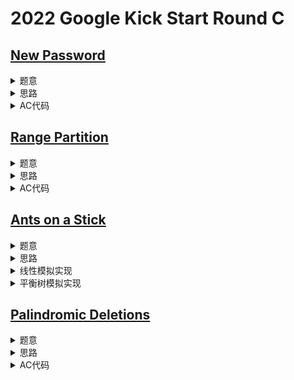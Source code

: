# 2022 Google Kick Start Round C

## [New Password](https://codingcompetitions.withgoogle.com/kickstart/round/00000000008cb4d1/0000000000b20f15)

<details>
<summary>题意</summary>

给一个字符串，问最少几步能补到满足下列条件：
- 长度至少为7
- 至少有一个小写字母
- 至少有一个大写字母
- 至少有一个数字
- 至少有一个特殊符号

</details>

<details>
<summary>思路</summary>

先补充到满足后面4个条件，大概就是每种类型的字符没有的话就随便加一个。

现在只可能不满足长度条件，可以添加任意字符知道长度大于等于7。

</details>

<details>
<summary>AC代码</summary>

```cpp
// Problem: New Password
// Contest: Google Coding Competitions - Round C 2022 - Kick Start 2022
// URL: https://codingcompetitions.withgoogle.com/kickstart/round/00000000008cb4d1/0000000000b20f15
// Memory Limit: 1024 MB
// Time Limit: 20000 ms
//
// Powered by CP Editor (https://cpeditor.org)

#include <bits/stdc++.h>

#define CPPIO std::ios::sync_with_stdio(false), std::cin.tie(0), std::cout.tie(0);
#ifdef BACKLIGHT
#include "debug.h"
#else
#define logd(...) ;
#endif

using i64 = int64_t;
using u64 = uint64_t;

void solve_case(int Case);

int main(int argc, char* argv[]) {
  CPPIO;
  int T = 1;
  std::cin >> T;
  for (int t = 1; t <= T; ++t) {
    solve_case(t);
  }
  return 0;
}

void solve_case(int Case) {
  std::cout << "Case #" << Case << ": ";
  int n;
  std::cin >> n;
  std::string s;
  std::cin >> s;

  {
    bool flag = false;
    for (char ch : s) {
      if (std::islower(ch))
        flag = true;
    }
    if (!flag)
      s += 'a';
  }

  {
    bool flag = false;
    for (char ch : s) {
      if (std::isupper(ch))
        flag = true;
    }
    if (!flag)
      s += 'A';
  }

  {
    bool flag = false;
    for (char ch : s) {
      if (std::isdigit(ch))
        flag = true;
    }
    if (!flag)
      s += '0';
  }

  {
    bool flag = false;
    for (char ch : s) {
      if (ch == '#' || ch == '@' || ch == '*' || ch == '&')
        flag = true;
    }
    if (!flag)
      s += '#';
  }
  while (s.size() < 7)
    s += '*';

  std::cout << s << "\n";
}

```

</details>

## [Range Partition](https://codingcompetitions.withgoogle.com/kickstart/round/00000000008cb4d1/0000000000b20deb)

<details>
<summary>题意</summary>

给一个$1$到$n$的排列，让你将其划分为两部分，要求两部分元素和之比为$x : y$。

$n$至多为$10^5$。

</details>

<details>
<summary>思路</summary>

总和可以算，比例已知，可以算出来其中一部分的元素之和。

然后就是用$[1, n]$去构造出这个元素和，经典结论，从大到小枚举，能用就用。

</details>

<details>
<summary>AC代码</summary>

```cpp
// Problem: Range Partition
// Contest: Google Coding Competitions - Round C 2022 - Kick Start 2022
// URL: https://codingcompetitions.withgoogle.com/kickstart/round/00000000008cb4d1/0000000000b20deb
// Memory Limit: 1024 MB
// Time Limit: 5000 ms
//
// Powered by CP Editor (https://cpeditor.org)

#include <bits/stdc++.h>

#define CPPIO std::ios::sync_with_stdio(false), std::cin.tie(0), std::cout.tie(0);
#ifdef BACKLIGHT
#include "debug.h"
#else
#define logd(...) ;
#endif

using i64 = int64_t;
using u64 = uint64_t;

void solve_case(int Case);

int main(int argc, char* argv[]) {
  CPPIO;
  int T = 1;
  std::cin >> T;
  for (int t = 1; t <= T; ++t) {
    solve_case(t);
  }
  return 0;
}

void solve_case(int Case) {
  std::cout << "Case #" << Case << ": ";
  int n, x, y;
  std::cin >> n >> x >> y;

  int s = (1 + n) * n / 2;
  if (s % (x + y) != 0) {
    std::cout << "IMPOSSIBLE\n";
    return;
  }

  i64 sa = i64(s) * x / (x + y);
  std::vector<int> ans;
  for (int i = n; i >= 1; --i) {
    if (sa >= i) {
      ans.push_back(i);
      sa -= i;
    }
  }

  std::cout << "POSSIBLE\n";
  std::cout << ans.size() << "\n";
  for (int i = 0; i < ans.size(); ++i)
    std::cout << ans[i] << " \n"[i + 1 == ans.size()];
}

```

</details>

## [Ants on a Stick](https://codingcompetitions.withgoogle.com/kickstart/round/00000000008cb4d1/0000000000b209bc)

<details>
<summary>题意</summary>

$n$只蚂蚁，在长为$L$的树枝上运动。

所有蚂蚁的移动速率恒定为$1$，但是方向可能不同，两只蚂蚁相遇之后会立刻翻转方向，不会产生位移。

树枝两侧都可以离开树枝，蚂蚁一旦走出树枝的范围就不会再对其他蚂蚁产生影响。

给蚂蚁的初始位置和初始运动方向，要求给出蚂蚁离开树枝范围的顺序，相同时间离开的蚂蚁按下标升序。

$n$至多为$10^5$。

</details>

<details>
<summary>思路</summary>

观察：两只蚂蚁相遇其实相当于两只蚂蚁交换初始位置和方向，然后继续运动。

由此可以推导出离开树枝的时间只和蚂蚁的初始位置和方向有关。

首先按初始位置排序，左侧的蚂蚁如果向左走那就直接离开了，记录前面向右走的蚂蚁。

假设现在遇到一只向左走的蚂蚁，观察可得：相当于把向左走的蚂蚁加入序列，然后将序列**循环右移**一个位置。此时最左侧的蚂蚁变成向左走的了，将其弹出序列。

这里，循环右移过程中只交换初始位置和方向，不交换标号。

模拟一遍得到最后的序列，然后就可以算出每个标号的蚂蚁离开树枝的时间，然后再排序一下就能得到答案。

$O(n)$模拟实现循环右移，复杂度为$O(n^2)$，可以过前两个点。用平衡树模拟区间操作复杂度为$O(n \log n)$，可以过所有点。

</details>

<details>
<summary>线性模拟实现</summary>

```cpp
// Problem: Ants on a Stick
// Contest: Google Coding Competitions - Round C 2022 - Kick Start 2022
// URL: https://codingcompetitions.withgoogle.com/kickstart/round/00000000008cb4d1/0000000000b209bc
// Memory Limit: 1024 MB
// Time Limit: 20000 ms
//
// Powered by CP Editor (https://cpeditor.org)

#include <bits/stdc++.h>

#define CPPIO std::ios::sync_with_stdio(false), std::cin.tie(0), std::cout.tie(0);
#ifdef BACKLIGHT
#include "debug.h"
#else
#define logd(...) ;
#endif

using i64 = int64_t;
using u64 = uint64_t;

void solve_case(int Case);

int main(int argc, char* argv[]) {
  CPPIO;
  int T = 1;
  std::cin >> T;
  for (int t = 1; t <= T; ++t) {
    solve_case(t);
  }
  return 0;
}

void solve_case(int Case) {
  logd(Case);
  std::cout << "Case #" << Case << ": ";
  int n, l;
  std::cin >> n >> l;

  std::vector<std::array<int, 3>> a(n);
  for (int i = 0; i < n; ++i) {
    int p, d;
    std::cin >> p >> d;
    a[i] = {p, d, i};
  }
  std::sort(a.begin(), a.end());

  std::vector<int> q;
  for (int i = 0; i < n; ++i) {
    q.push_back(i);

    if (a[i][1] == 0) {
      logd(q);
      if (!q.empty()) {
        auto temp = a[q[q.size() - 1]];
        for (int i = q.size() - 1; i >= 1; --i) {
          a[q[i]][0] = a[q[i - 1]][0];
          a[q[i]][1] = a[q[i - 1]][1];
        }
        a[q[0]][0] = temp[0];
        a[q[0]][1] = temp[1];
        q.erase(q.begin());
      }
      logd(a, q);
    }
  }

  std::vector<int> t(n);
  for (int i = 0; i < n; ++i) {
    auto [p, d, id] = a[i];
    if (d == 0)
      t[id] = p;
    else
      t[id] = l - p;
  }
  logd(t);

  std::vector<int> id(n);
  std::iota(id.begin(), id.end(), 0);
  std::sort(id.begin(), id.end(), [&t](int x, int y) {
    if (t[x] == t[y])
      return x < y;
    return t[x] < t[y];
  });
  for (int i = 0; i < n; ++i)
    std::cout << id[i] + 1 << " \n"[i + 1 == n];
}

```

</details>

<details>
<summary>平衡树模拟实现</summary>

```cpp
// Problem: Ants on a Stick
// Contest: Google Coding Competitions - Round C 2022 - Kick Start 2022
// URL: https://codingcompetitions.withgoogle.com/kickstart/round/00000000008cb4d1/0000000000b209bc
// Memory Limit: 1024 MB
// Time Limit: 20000 ms
//
// Powered by CP Editor (https://cpeditor.org)

#include <bits/stdc++.h>

#define CPPIO std::ios::sync_with_stdio(false), std::cin.tie(0), std::cout.tie(0);
#ifdef BACKLIGHT
#include "debug.h"
#else
#define logd(...) ;
#endif

using i64 = int64_t;
using u64 = uint64_t;

void solve_case(int Case);

int main(int argc, char* argv[]) {
  CPPIO;
  int T = 1;
  std::cin >> T;
  for (int t = 1; t <= T; ++t) {
    solve_case(t);
  }
  return 0;
}

std::mt19937 rng(std::chrono::steady_clock::now().time_since_epoch().count());
template <typename T>
struct Treap {
  struct node {
    node *l, *r;
    unsigned rnd;
    T v;
    int sz;
    node(T _v) : l(NULL), r(NULL), rnd(rng()), sz(1), v(_v) {}
  };

  inline int get_size(node*& p) { return p ? p->sz : 0; }

  inline void push_up(node*& p) {
    if (!p)
      return;
    p->sz = get_size(p->l) + get_size(p->r) + 1;
  }

  node* root = NULL;

  node* merge(node* a, node* b) {
    if (!a)
      return b;
    if (!b)
      return a;
    if (a->rnd < b->rnd) {
      a->r = merge(a->r, b);
      push_up(a);
      return a;
    } else {
      b->l = merge(a, b->l);
      push_up(b);
      return b;
    }
  }

  void split_val(node* p, const T& k, node*& a, node*& b) {
    if (!p)
      a = b = NULL;
    else {
      if (p->v <= k) {
        a = p;
        split_val(p->r, k, a->r, b);
        push_up(a);
      } else {
        b = p;
        split_val(p->l, k, a, b->l);
        push_up(b);
      }
    }
  }

  void split_size(node* p, int k, node*& a, node*& b) {
    if (!p)
      a = b = NULL;
    else {
      if (get_size(p->l) < k) {
        a = p;
        split_size(p->r, k - get_size(p->l) - 1, a->r, b);
        push_up(a);
      } else {
        b = p;
        split_size(p->l, k, a, b->l);
        push_up(b);
      }
    }
  }

  void ins(int p, T val) {
    node *a, *b;
    split_size(root, p - 1, a, b);
    a = merge(a, new node(val));
    root = merge(a, b);
  }

  void del(T val) {
    node *a, *b, *c, *d;
    split_val(root, val, a, b);
    split_val(a, val - 1, c, d);
    node* e = d;
    d = merge(d->l, d->r);
    delete e;
    a = merge(c, d);
    root = merge(a, b);
  }

  T qry(int p) {
    node *a, *b, *c, *d;
    split_size(root, p - 1, a, b);
    // logd(get_size(a), get_size(b));
    split_size(b, 1, c, d);
    // logd(get_size(c), get_size(d));
    T result = c->v;
    b = merge(c, d);
    root = merge(a, b);
    return result;
  }

  void right_rotate(int l, int r) {
    node *a, *b, *c, *d;
    split_size(root, l - 1, a, b);
    split_size(b, r - l + 1, c, d);

    {
      node *e, *f;
      split_size(c, r - l, e, f);
      c = merge(f, e);
    }

    b = merge(c, d);
    root = merge(a, b);
  }

  void debug() {
    std::function<void(node*)> dfs = [&](node* p) {
      if (!p)
        return;
      dfs(p->l);
      std::cerr << to_string(p->v) << " ";
      dfs(p->r);
    };
    dfs(root);
    std::cerr << std::endl;
  }
};

void solve_case(int Case) {
  logd(Case);
  std::cout << "Case #" << Case << ": ";
  int n, L;
  std::cin >> n >> L;

  std::vector<std::array<int, 3>> a(n);
  for (int i = 0; i < n; ++i) {
    int p, d;
    std::cin >> p >> d;
    a[i] = {p, d, i};
  }
  std::sort(a.begin(), a.end());

  Treap<std::pair<int, int>> T;
  std::vector<int> id(n);
  for (int i = 0; i < n; ++i) {
    T.ins(i + 1, std::make_pair(a[i][0], a[i][1]));
    // T.debug();
    id[i] = a[i][2];
  }

  int l = 0;
  for (int i = 0; i < n; ++i) {
    if (a[i][1] == 0) {
      T.right_rotate(l + 1, i + 1);
      logd(l, i);
      // T.debug();

      ++l;
    }
  }

  std::vector<int> t(n);
  for (int i = 0; i < n; ++i) {
    logd(i);
    std::pair<int, int> x = T.qry(i + 1);
    logd(i, x);
    auto [p, d] = x;
    if (d == 0)
      t[id[i]] = p;
    else
      t[id[i]] = L - p;
  }
  logd(t);

  std::iota(id.begin(), id.end(), 0);
  std::sort(id.begin(), id.end(), [&t](int x, int y) {
    if (t[x] == t[y])
      return x < y;
    return t[x] < t[y];
  });
  for (int i = 0; i < n; ++i)
    std::cout << id[i] + 1 << " \n"[i + 1 == n];
}

```

</details>

## [Palindromic Deletions](https://codingcompetitions.withgoogle.com/kickstart/round/00000000008cb4d1/0000000000b20d16)

<details>
<summary>题意</summary>

给定一个字符串$s$，其长度为$n$。你需要完成下面这一操作共$n$次，问得分的期望。

- 随机选择$s$一个字符，将其删去，得到一个新的$s$
- 如果这个新的$s$是回文串，得一分

</details>

<details>
<summary>思路</summary>

第一个点随便暴力就过了。

第二个点的话，观察可得：对于某个长度为$k$的回文子序列，他对答案的贡献为$\frac{k! (n - k)!}{n!}$。具体含义为先把$n - k$个字符删掉，共$(n - k)!$种方案，然后这$k$个字符后续也要删掉，共$k!$种方案，因为完全随机，所以概率为$\frac{k! (n - k)!}{n!}$。

然后只需要求出长度为$k$的回文子序列有几个，再乘上概率就是期望了。可以借助DP求长度为$k$的回文子序列数量。

假设$dp_{k, l, r}$表示$s_{l}s_{l+1}\dots s_{r}$构成的长度为$k$的回文子序列数量。长度为$0$和长度为$1$的可以直接算。

对于$k >= 2$，如果$s_l = s_r$，那么就可以在所有由$s_{l+1}s_{l+2}\dots s_{r-1}$构成的回文子序列的基础上获得新的长度为$k$的回文子序列，数量为$dp_{k - 2, l + 1, r - 1}$；否则没有新增的回文子序列，通过容斥可得这部分为$dp_{k, l + 1, r} + dp_{k, l, r - 1} - dp_{k, l + 1, r - 1}$。

然后就是$O(n^3)$DP跑出所有$dp_{k, 0, n - 1}$然后算期望了。

</details>

<details>
<summary>AC代码</summary>

```cpp
// Problem: Palindromic Deletions
// Contest: Google Coding Competitions - Round C 2022 - Kick Start 2022
// URL: https://codingcompetitions.withgoogle.com/kickstart/round/00000000008cb4d1/0000000000b20d16
// Memory Limit: 1024 MB
// Time Limit: 30000 ms
//
// Powered by CP Editor (https://cpeditor.org)

#include <bits/stdc++.h>

#define CPPIO std::ios::sync_with_stdio(false), std::cin.tie(0), std::cout.tie(0);
#ifdef BACKLIGHT
#include "debug.h"
#else
#define logd(...) ;
#endif

using i64 = int64_t;
using u64 = uint64_t;

void solve_case(int Case);

int main(int argc, char* argv[]) {
  CPPIO;
  int T = 1;
  std::cin >> T;
  for (int t = 1; t <= T; ++t) {
    solve_case(t);
  }
  return 0;
}

const int mod = 1e9 + 7;
int qp(int a, int b) {
  int r = 1;
  while (b) {
    if (b & 1)
      r = i64(1) * r * a % mod;
    a = i64(1) * a * a % mod;
    b >>= 1;
  }
  return r;
}

int inv(int x) {
  return qp(x, mod - 2);
}

int slow(int n, std::string s) {
  int ans = 0;
  if (n <= 8) {
    std::function<void(std::string s, int)> dfs = [&](std::string s, int p) -> void {
      p = i64(1) * p * inv(s.size()) % mod;
      for (int i = 0; i < s.size(); ++i) {
        std::string t = s.substr(0, i) + s.substr(i + 1);
        // logd(p, t);
        std::string r = t;
        std::reverse(r.begin(), r.end());
        if (t == r) {
          ans = (ans + p) % mod;
        }
        if (!t.empty())
          dfs(t, p);
      }
    };
    dfs(s, 1);
  } else {
    assert(false);
  }
  return ans;
}

int fast(int n, std::string s) {
  int ans = 0;

  std::vector<int> fact(n + 1);
  fact[0] = 1;
  for (int i = 1; i <= n; ++i)
    fact[i] = i64(1) * fact[i - 1] * i % mod;

  std::vector<std::vector<std::vector<int>>> dp(
      n + 1, std::vector<std::vector<int>>(n, std::vector<int>(n, 0)));

  for (int i = 0; i < n; ++i) {
    for (int j = 0; j < n; ++j) {
      dp[0][i][j] = 1;
      dp[1][i][j] = std::max(0, j - i + 1);
    }
  }
  for (int k = 2; k <= n; ++k) {
    for (int len = 2; len <= n; ++len) {
      for (int i = 0; i + len - 1 < n; ++i) {
        int j = i + len - 1;
        dp[k][i][j] = (dp[k][i][j] + dp[k][i + 1][j]) % mod;
        dp[k][i][j] = (dp[k][i][j] + dp[k][i][j - 1]) % mod;
        dp[k][i][j] = ((dp[k][i][j] - dp[k][i + 1][j - 1]) % mod + mod) % mod;
        if (k >= 2 && s[i] == s[j])
          dp[k][i][j] = (dp[k][i][j] + dp[k - 2][i + 1][j - 1]) % mod;
      }
    }
  }
  logd(dp);
  for (int k = 0; k < n; ++k) {
    ans = (ans + i64(1) * dp[k][0][n - 1] * fact[k] % mod * fact[n - k] % mod) % mod;
  }
  ans = i64(1) * ans * inv(fact[n]) % mod;
  return ans;
}

void solve_case(int Case) {
  logd(Case);
  std::cout << "Case #" << Case << ": ";
  int n;
  std::cin >> n;
  std::string s;
  std::cin >> s;

  int ans = fast(n, s);
  std::cout << ans << "\n";
#ifdef BACKLIGHT
  if (n <= 8) {
    int S = slow(n, s);
    logd(S, ans);
    // assert(S == ans);
  }
#endif
}

```

</details>